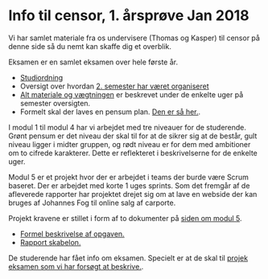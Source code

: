 # Info til censor, 1. årsprøve Jan 2018

Vi har samlet materiale fra os undervisere (Thomas og Kasper) til censor på denne side så du nemt kan skaffe dig et overblik.

Eksamen er en samlet eksamen over hele første år.

* [Studiordning](dat_cba_studieordning.pdf)
* Oversigt over hvordan [2. semester har været organiseret](https://datsoftlyngby.github.io/dat2sem2017Fall/Praktisk.html)
* [Alt materiale og vægtningen](https://datsoftlyngby.github.io/dat2sem2017Fall/) er beskrevet under de enkelte uger på semester oversigten.
* Formelt skal der laves en pensum plan. [Den er så her.](https://datsoftlyngby.github.io/dat2sem2017Fall/Examen/Pensum.html). 

I modul 1 til modul 4 har vi arbejdet med tre niveauer for de studerende. Grønt pensum er det niveau der skal til for at de sikrer sig at de består, gult niveau ligger i midter gruppen, og rødt niveau er for dem med ambitioner om to cifrede karakterer. Dette er reflekteret i beskrivelserne for de enkelte uger.

Modul 5 er et projekt hvor der er arbejdet i teams der burde være Scrum baseret. Der er arbejdet med korte 1 uges sprints. Som det fremgår af de afleverede rapporter har projektet drejet sig om at lave en webside der kan bruges af Johannes Fog til online salg af carporte.

Projekt kravene er stillet i form af to dokumenter på [siden om modul 5](https://datsoftlyngby.github.io/dat2sem2017Fall/Modul5/ProjektInfo.html).

* [Formel beskrivelse af opgaven.](https://datsoftlyngby.github.io/dat2sem2017Fall/Modul5/ProjektInfo.html)
* [Rapport skabelon.](https://datsoftlyngby.github.io/dat2sem2017Fall/Modul5/Project/RapportSkabelonII.html)

De studerende har fået info om eksamen. Specielt er at de skal til [projek eksamen som vi har forsøgt at beskrive.](https://datsoftlyngby.github.io/dat2sem2017Fall/Examen/Eksamen.html). 
